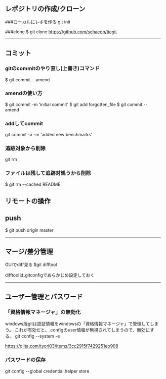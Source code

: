 ## レポジトリの作成/クローン

###ローカルにレポを作る
git init

###clone
$ git clone https://github.com/schacon/ticgit


---
## コミット
### gitのcommitのやり直し(上書き)コマンド
$ git commit --amend

### amendの使い方
$ git commit -m 'initial commit'
$ git add forgotten_file
$ git commit --amend


### addしてcommit
git commit -a -m 'added new benchmarks'

### 追跡対象から削除
git rm

### ファイルは残して追跡対処うから削除
$ git rm --cached README

## リモートの操作

## push 
$ git push origin master

---

## マージ/差分管理
GUIでdiff見る
$git difftool

difftoolは.gitconfigであらかじめ設定しておく

--- 
## ユーザー管理とパスワード

### 「資格情報マネージャ」の無効化
windows版gitは認証情報をwindowsの「資格情報マネージャ」で管理してしまう。
これが有効だと、.configのuser情報が無視されてしまうので、無効にする。
git config --system -e

https://qiita.com/tyori03/items/3cc2915f7429251eb908

### パスワードの保存
git config --global credential.helper store

